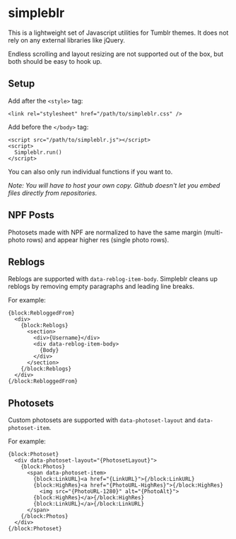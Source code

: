 # simpleblr

This is a lightweight set of Javascript utilities for Tumblr themes. It does not rely on any external libraries like jQuery.

Endless scrolling and layout resizing are not supported out of the box, but both should be easy to hook up.

## Setup

Add after the `<style>` tag:
  
```
<link rel="stylesheet" href="/path/to/simpleblr.css" />
```

Add before the `</body>` tag:

```
<script src="/path/to/simpleblr.js"></script>
<script>
  Simpleblr.run()
</script>
```

You can also only run individual functions if you want to.

*Note: You will have to host your own copy. Github doesn't let you embed files directly from repositories.*

## NPF Posts

Photosets made with NPF are normalized to have the same margin (multi-photo rows) and appear higher res (single photo rows).

## Reblogs

Reblogs are supported with `data-reblog-item-body`. Simpleblr cleans up reblogs by removing empty paragraphs and leading line breaks.

For example:

```
{block:RebloggedFrom}
  <div>
    {block:Reblogs}
      <section>
        <div>{Username}</div>
        <div data-reblog-item-body>
          {Body}
        </div>
      </section>
    {/block:Reblogs}
  </div>
{/block:RebloggedFrom}
```

## Photosets

Custom photosets are supported with `data-photoset-layout` and `data-photoset-item`.

For example:

```
{block:Photoset}
  <div data-photoset-layout="{PhotosetLayout}">
    {block:Photos}
      <span data-photoset-item>
        {block:LinkURL}<a href="{LinkURL}">{/block:LinkURL}
        {block:HighRes}<a href="{PhotoURL-HighRes}">{/block:HighRes}
          <img src="{PhotoURL-1280}" alt="{PhotoAlt}">
        {block:HighRes}</a>{/block:HighRes}
        {block:LinkURL}</a>{/block:LinkURL}
      </span>
    {/block:Photos}
  </div>
{/block:Photoset}
```
